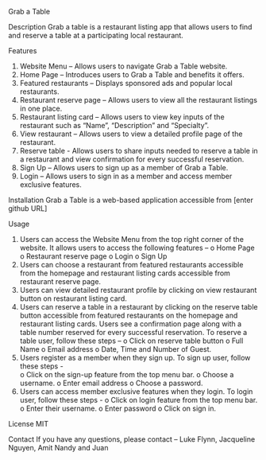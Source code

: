 Grab a Table

Description
Grab a table is a restaurant listing app that allows users to find and reserve a table at a participating local restaurant.

Features
1) Website Menu – Allows users to navigate Grab a Table website.
2) Home Page – Introduces users to Grab a Table and benefits it offers.
3) Featured restaurants – Displays sponsored ads and popular local restaurants. 
4) Restaurant reserve page – Allows users to view all the restaurant listings in one place.
5) Restaurant listing card – Allows users to view key inputs of the restaurant such as “Name”, “Description” and “Specialty”. 
6) View restaurant – Allows users to view a detailed profile page of the restaurant.
7) Reserve table - Allows users to share inputs needed to reserve a table in a restaurant and view confirmation for every successful reservation.
8) Sign Up – Allows users to sign up as a member of Grab a Table.
9) Login – Allows users to sign in as a member and access member exclusive features.

Installation
Grab a Table is a web-based application accessible from [enter github URL]

Usage
1) Users can access the Website Menu from the top right corner of the website. It allows users to access the following features – 
    o	Home Page
    o	Restaurant reserve page
    o	Login 
    o	Sign Up
2) Users can choose a restaurant from featured restaurants accessible from the homepage and restaurant listing cards accessible from restaurant reserve page.
3) Users can view detailed restaurant profile by clicking on view restaurant button on restaurant listing card. 
4) Users can reserve a table in a restaurant by clicking on the reserve table button accessible from featured restaurants on the homepage and restaurant listing cards. Users see a confirmation page along with a table number reserved for every successful reservation. To reserve a table user, follow these steps –
    o	Click on reserve table button
    o	Full Name
    o	Email address
    o	Date, Time and Number of Guest.
5) Users register as a member when they sign up. To sign up user, follow these steps -  
    o	Click on the sign-up feature from the top menu bar. 
    o	Choose a username.
    o	Enter email address
    o	Choose a password.
6) Users can access member exclusive features when they login. To login user, follow these steps -
    o	Click on login feature from the top menu bar.
    o	Enter their username.
    o	Enter password
    o	Click on sign in.

License
MIT

Contact
If you have any questions, please contact – Luke Flynn, Jacqueline Nguyen, Amit Nandy and Juan 

